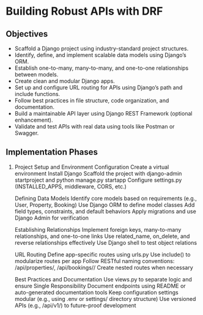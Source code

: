 # Building Robust APIs with DRF

## Objectives 

- Scaffold a Django project using industry-standard project structures.
- Identify, define, and implement scalable data models using Django’s ORM.
- Establish one-to-many, many-to-many, and one-to-one relationships between models.
- Create clean and modular Django apps.
- Set up and configure URL routing for APIs using Django’s path and include functions.
- Follow best practices in file structure, code organization, and documentation.
- Build a maintainable API layer using Django REST Framework (optional enhancement).
- Validate and test APIs with real data using tools like Postman or Swagger.

## Implementation Phases 

1. Project Setup and Environment Configuration
        Create a virtual environment
        Install Django
        Scaffold the project with django-admin startproject and python manage.py startapp
        Configure settings.py (INSTALLED_APPS, middleware, CORS, etc.)

    Defining Data Models
        Identify core models based on requirements (e.g., User, Property, Booking)
        Use Django ORM to define model classes
        Add field types, constraints, and default behaviors
        Apply migrations and use Django Admin for verification

    Establishing Relationships
        Implement foreign keys, many-to-many relationships, and one-to-one links
        Use related_name, on_delete, and reverse relationships effectively
        Use Django shell to test object relations

    URL Routing
        Define app-specific routes using urls.py
        Use include() to modularize routes per app
        Follow RESTful naming conventions: /api/properties/, /api/bookings/<id>/
        Create nested routes when necessary

    Best Practices and Documentation
        Use views.py to separate logic and ensure Single Responsibility
        Document endpoints using README or auto-generated documentation tools
        Keep configuration settings modular (e.g., using .env or settings/ directory structure)
        Use versioned APIs (e.g., /api/v1/) to future-proof development
